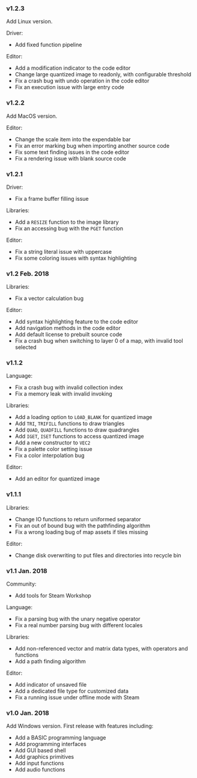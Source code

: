 <!-- Changes are categorized in community, language, driver, libraries, editor. -->

### v1.2.3

Add Linux version.

Driver:

* Add fixed function pipeline

Editor:

* Add a modification indicator to the code editor
* Change large quantized image to readonly, with configurable threshold
* Fix a crash bug with undo operation in the code editor
* Fix an execution issue with large entry code

### v1.2.2

Add MacOS version.

Editor:

* Change the scale item into the expendable bar
* Fix an error marking bug when importing another source code
* Fix some text finding issues in the code editor
* Fix a rendering issue with blank source code

### v1.2.1

Driver:

* Fix a frame buffer filling issue

Libraries:

* Add a `RESIZE` function to the image library
* Fix an accessing bug with the `PGET` function

Editor:

* Fix a string literal issue with uppercase
* Fix some coloring issues with syntax highlighting

### v1.2 Feb. 2018

Libraries:

* Fix a vector calculation bug

Editor:

* Add syntax highlighting feature to the code editor
* Add navigation methods in the code editor
* Add default license to prebuilt source code
* Fix a crash bug when switching to layer 0 of a map, with invalid tool selected

### v1.1.2

Language:

* Fix a crash bug with invalid collection index
* Fix a memory leak with invalid invoking

Libraries:

* Add a loading option to `LOAD_BLANK` for quantized image
* Add `TRI`, `TRIFILL` functions to draw triangles
* Add `QUAD`, `QUADFILL` functions to draw quadrangles
* Add `IGET`, `ISET` functions to access quantized image
* Add a new constructor to `VEC2`
* Fix a palette color setting issue
* Fix a color interpolation bug

Editor:

* Add an editor for quantized image

### v1.1.1

Libraries:

* Change IO functions to return uniformed separator
* Fix an out of bound bug with the pathfinding algorithm
* Fix a wrong loading bug of map assets if tiles missing

Editor:

* Change disk overwriting to put files and directories into recycle bin

### v1.1 Jan. 2018

Community:

* Add tools for Steam Workshop

Language:

* Fix a parsing bug with the unary negative operator
* Fix a real number parsing bug with different locales

Libraries:

* Add non-referenced vector and matrix data types, with operators and functions
* Add a path finding algorithm

Editor:

* Add indicator of unsaved file
* Add a dedicated file type for customized data
* Fix a running issue under offline mode with Steam

### v1.0 Jan. 2018

Add Windows version. First release with features including:

* Add a BASIC programming language
* Add programming interfaces
* Add GUI based shell
* Add graphics primitives
* Add input functions
* Add audio functions
